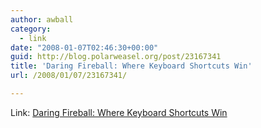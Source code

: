 ```yaml
---
author: awball
category:
  - link
date: "2008-01-07T02:46:30+00:00"
guid: http://blog.polarweasel.org/post/23167341
title: 'Daring Fireball: Where Keyboard Shortcuts Win'
url: /2008/01/07/23167341/

---
```

Link: [Daring Fireball: Where Keyboard Shortcuts Win](http://daringfireball.net/2008/01/where_keyboard_shortcuts_win)
